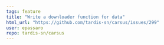 ```yaml
---
tags: feature
title: "Write a downloader function for data"
html_url: "https://github.com/tardis-sn/carsus/issues/299"
user: epassaro
repo: tardis-sn/carsus
---
```


